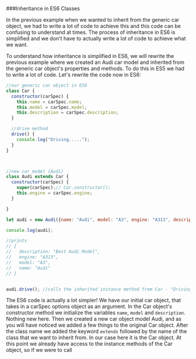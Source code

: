 ###Inheritance in ES6 Classes 

In the previous example when we wanted to inherit from the generic car object, we had to write a lot of code to achieve this and this code can be confusing to understand at times. The process of inheritance in ES6 is simplified and we don't have to actually write a lot of code to achieve what we want.

To understand how inheritance is simplified in ES6, we will rewrite the previous example where we created an Audi car model and inherited from the generic car object's properties and methods. To do this in ES5 we had to write a lot of code. Let's rewrite the code now in ES6: 

```javascript 
//our generic car object in ES6 
class Car {
  constructor(carSpec) {
    this.name = carSpec.name; 
    this.model = carSpec.model; 
    this.description = carSpec.description; 
  }

  //drive method
  drive() {
    console.log("Driving.....");
  }
}



//new car model (Audi)
class Audi extends Car {
  constructor(carSpec) {
    super(carSpec);// Car.constructor(); 
    this.engine = carSpec.engine; 
  }

}

let audi = new Audi({name: "Audi", model: "A3", engine: "A313", description: "Best Audi Model"}); 

console.log(audi);

//prints 
// {
//   description: "Best Audi Model",
//   engine: "A313",
//   model: "A3",
//   name: "Audi"
// }


audi.drive(); //calls the inherited instance method from Car - "Driving....."

```
The ES6 code is actually a lot simpler! We have our initial car object, that takes in a carSpec options object as an argument. In the Car object's constructor method we initialize the variables `name`, `model` and `description`. Nothing new here. Then we created a new car object model Audi, and as you will have noticed we added a few things to the original Car object. After the class name we added the keyword `extends` followed by the name of the class that we want to inherit from. In our case here it is the Car object. At this point we already have access to the instance methods of the Car object, so if we were to call 
